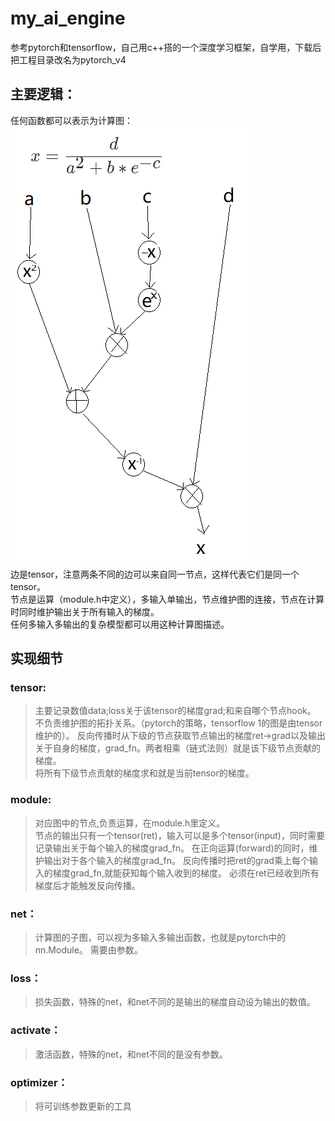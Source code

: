 # my_ai_engine
参考pytorch和tensorflow，自己用c++搭的一个深度学习框架，自学用，下载后把工程目录改名为pytorch_v4
## 主要逻辑：  
任何函数都可以表示为计算图：  
![image](https://github.com/jklp2/my_ai_engine/blob/main/1.png)  
边是tensor，注意两条不同的边可以来自同一节点，这样代表它们是同一个tensor。  
节点是运算（module.h中定义），多输入单输出，节点维护图的连接，节点在计算时同时维护输出关于所有输入的梯度。  
任何多输入多输出的复杂模型都可以用这种计算图描述。  
## 实现细节
### tensor:  
>主要记录数值data;loss关于该tensor的梯度grad;和来自哪个节点hook。  
>不负责维护图的拓扑关系。（pytorch的策略，tensorflow 1的图是由tensor维护的）。 
>反向传播时从下级的节点获取节点输出的梯度ret->grad以及输出关于自身的梯度，grad_fn。两者相乘（链式法则）就是该下级节点贡献的梯度。  
>将所有下级节点贡献的梯度求和就是当前tensor的梯度。  

### module:   
>对应图中的节点,负责运算，在module.h里定义。  
>节点的输出只有一个tensor(ret)，输入可以是多个tensor(input)，同时需要记录输出关于每个输入的梯度grad_fn。
>在正向运算(forward)的同时，维护输出对于各个输入的梯度grad_fn。
>反向传播时把ret的grad乘上每个输入的梯度grad_fn,就能获知每个输入收到的梯度。
>必须在ret已经收到所有梯度后才能触发反向传播。  
>
### net：
>计算图的子图，可以视为多输入多输出函数，也就是pytorch中的nn.Module。
>需要由参数。

### loss：
>损失函数，特殊的net，和net不同的是输出的梯度自动设为输出的数值。 

### activate：
>激活函数，特殊的net，和net不同的是没有参数。
 
### optimizer：
>将可训练参数更新的工具


